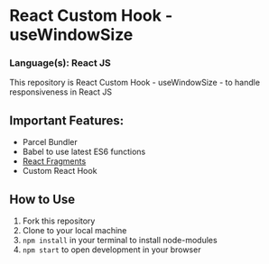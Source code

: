 # React Custom Hook - useWindowSize
### Language(s): React JS

This repository is React Custom Hook - useWindowSize - to handle responsiveness in React JS

## Important Features:
* Parcel Bundler
* Babel to use latest ES6 functions
* [React Fragments](https://reactjs.org/docs/fragments.html)
* Custom React Hook
  
## How to Use
1. Fork this repository
2. Clone to your local machine
3. `npm install` in your terminal to install node-modules
4. `npm start` to open development in your browser
